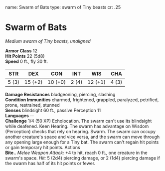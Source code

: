 name: Swarm of Bats
type: swarm of Tiny beasts
cr: .25

# Swarm of Bats 
_Medium swarm of Tiny beasts, unaligned_

**Armor Class** 12    
**Hit Points** 22 (5d8)    
**Speed** 0 ft., fly 30 ft. 

| STR     | DEX     | CON     | INT     | WIS     | CHA     |
|---------|---------|---------|---------|---------|---------|
| 5 (3)  | 15 (+2) | 10 (+0) | 2 (4)  | 12 (+1) | 4 (3)  |  

**Damage Resistances** bludgeoning, piercing, slashing    
**Condition Immunities** charmed, frightened, grappled, paralyzed, petrified, prone, restrained, stunned    
**Senses** blindsight 60 ft., passive Perception 11    
**Languages** --    
**Challenge** 1/4 (50 XP) Echolocation. The swarm can't use its blindsight while deafened. Keen Hearing. The swarm has advantage on Wisdom (Perception) checks that rely on hearing. Swarm. The swarm can occupy another creature's space and vice versa, and the swarm can move through any opening large enough for a Tiny bat. The swarm can't regain hit points or gain temporary hit points. Actions    
**Bite.**. _Melee Weapon Attack:_ +4 to hit, reach 0 ft., one creature in the swarm's space. _Hit:_ 5 (2d4) piercing damage, or 2 (1d4) piercing damage if the swarm has half of its hit points or fewer. 
